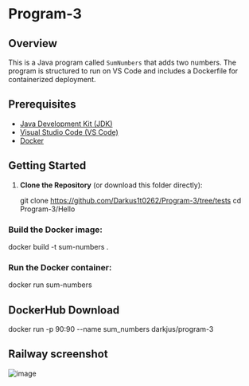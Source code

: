 # Program-3

## Overview
This is a Java program called `SumNumbers` that adds two numbers. The program is structured to run on VS Code and includes a Dockerfile for containerized deployment.

## Prerequisites
- [Java Development Kit (JDK)](https://www.oracle.com/java/technologies/javase-downloads.html)
- [Visual Studio Code (VS Code)](https://code.visualstudio.com/download)
- [Docker](https://www.docker.com/get-started)

## Getting Started

1. **Clone the Repository** (or download this folder directly):
   
   git clone <https://github.com/Darkus1t0262/Program-3/tree/tests>
   cd Program-3/Hello

### Build the Docker image:

docker build -t sum-numbers .

### Run the Docker container:

docker run sum-numbers

## DockerHub Download
docker run -p 90:90 --name sum_numbers darkjus/program-3

## Railway screenshot
![image](https://github.com/user-attachments/assets/91f7bf57-baf6-447f-93d6-19a527c098ea)
